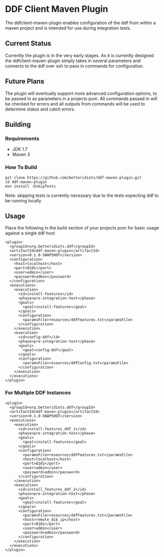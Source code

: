 # DDF Client Maven Plugin
The ddfclient-maven-plugin enables configuration of the ddf from within a maven project and is intended for use during integration tests.

## Current Status
Currently the plugin is in the very early stages. As it is currently designed the ddfclient-maven-plugin simply takes in several parameters and connects to the ddf over ssh to pass in commands for configuration.

## Future Plans
The plugin will eventually support more advanced configuration options, to be passed in as parameters in a projects pom. All commands passed in will be checked for errors and all outputs from commands will be used to determine status and catch errors.

## Building
### Requirements
* JDK 1.7
* Maven 3

### How To Build

```
git clone https://github.com/betteridiots/ddf-maven-plugin.git
cd ddf-maven-plugin
mvn install -DskipTests
```
Note: skipping tests is currently necessary due to the tests expecting ddf to be running locally

## Usage
Place the following in the build section of your projects pom for basic usage against a single ddf host

    <plugin>
      <groupId>org.betteridiots.ddf</groupId>
      <artifactId>ddf-maven-plugin</artifactId>
      <version>0.1.0-SNAPSHOT</version>
      <configuration>
        <host>localhost</host>
        <port>8101</port>
        <user>admin</user>
        <password>admin</password>
      </configuration>
      <executions>
        <execution>
          <id>install-features</id>
          <phase>pre-integration-test</phase>
          <goals>
            <goal>install-features</goal>
          </goals>
          <configuration>
            <paramsFile>resources/ddfFeatures.txt</paramsFile>
          </configuration>
        </execution>
        <execution>
          <id>config-ddf</id>
          <phase>pre-integration-test</phase>
          <goals>
            <goal>config-ddf</goal>
          </goals>
          <configuration>
            <paramsFile>resources/ddfConfig.txt</paramsFile>
          </configuration>
        </execution>
      </executions>
    </plugin>
    
### For Multiple DDF Instances

    <plugin>
      <groupId>org.betteridiots.ddf</groupId>
      <artifactId>ddf-maven-plugin</artifactId>
      <version>0.1.0-SNAPSHOT</version>
      <executions>
        <execution>
          <id>install-features_ddf_1</id>
          <phase>pre-integration-test</phase>
          <goals>
            <goal>install-features</goal>
          </goals>
          <configuration>
            <paramsFile>resources/ddfFeatures.txt</paramsFile>
			<host>localhost</host>
            <port>8101</port>
		    <user>admin</user>
        	<password>admin</password>
          </configuration>
        </execution>
        <execution>
          <id>install_features_ddf_2</id>
          <phase>pre-integration-test</phase>
          <goals>
            <goal>install-features</goal>
          </goals>
          <configuration>
            <paramsFile>resources/ddfFeatures.txt</paramsFile>
			<host>remote_dib_ip</host>
			<port>8101</port>
			<user>admin</user>
			<password>admin</password>
          </configuration>
        </execution>
      </executions>
    </plugin>